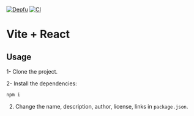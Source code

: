 [![Depfu](https://badges.depfu.com/badges/4b1166cf110842ec49787e0acf8f8723/overview.svg)](https://depfu.com/github/alex-kim-dev/vite-react-template?project_id=34571)
[![CI](https://github.com/alex-kim-dev/vite-react-template/actions/workflows/ci.yml/badge.svg?branch=main)](https://github.com/alex-kim-dev/vite-react-template/actions/workflows/ci.yml)

# Vite + React

## Usage

1- Clone the project.

2- Install the dependencies:

   ```sh
   npm i
   ```

2. Change the name, description, author, license, links in `package.json`.
